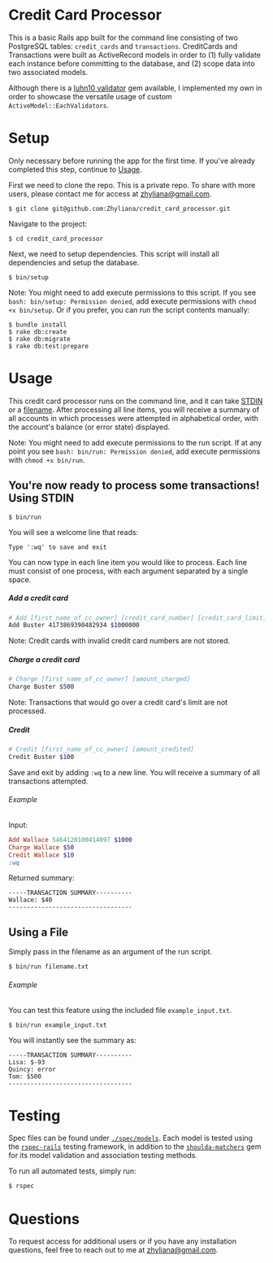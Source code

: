 Credit Card Processor
====================
This is a basic Rails app built for the command line consisting of two PostgreSQL tables: `credit_cards` and `transactions`.
CreditCards and Transactions were built as ActiveRecord models in order to (1) fully validate each instance before committing to the database,
and (2) scope data into two associated models.

Although there is a [luhn10 validator](https://github.com/rolfb/luhn-ruby) gem available, I implemented my own in order to showcase the versatile usage of custom `ActiveModel::EachValidators`.

Setup
====================
Only necessary before running the app for the first time. If you've already completed this step, continue to [Usage](https://github.com/Zhyliana/credit_card_processor#usage).

First we need to clone the repo. This is a private repo. To share with more users, please contact me for access at zhyliana@gmail.com.
```
$ git clone git@github.com:Zhyliana/credit_card_processor.git
```

Navigate to the project:
```
$ cd credit_card_processor
```

Next, we need to setup dependencies. This script will install all dependencies and setup the database.
```
$ bin/setup
```
Note: You might need to add execute permissions to this script.
If you see `bash: bin/setup: Permission denied`, add execute permissions with `chmod +x bin/setup`.
Or if you prefer, you can run the script contents manually:
```
$ bundle install
$ rake db:create
$ rake db:migrate
$ rake db:test:prepare
```

Usage
====================
This credit card processor runs on the command line, and it can take [STDIN](https://github.com/Zhyliana/credit_card_processor#using-stdin) or a [filename](https://github.com/Zhyliana/credit_card_processor#using-a-file). After processing all line items, you will receive a summary of all accounts in which processes were attempted in alphabetical order, with the account's balance (or error state) displayed.

Note: You might need to add execute permissions to the run script. If at any point you see `bash: bin/run: Permission denied`, add execute permissions with `chmod +x bin/run`.

You're now ready to process some transactions!
Using STDIN
----------------------------------
```
$ bin/run
```

You will see a welcome line that reads:
```
Type ':wq' to save and exit
```
You can now type in each line item you would like to process. Each line must consist of one process, with each argument separated by a single space.
##### Add a credit card
```bash
# Add [first_name_of_cc_owner] [credit_card_number] [credit_card_limit]
Add Buster 4173869390482934 $1000000
```
Note: Credit cards with invalid credit card numbers are not stored.

##### Charge a credit card
```bash
# Charge [first_name_of_cc_owner] [amount_charged]
Charge Buster $500
```
Note: Transactions that would go over a credit card's limit are not processed.

##### Credit
```bash
# Credit [first_name_of_cc_owner] [amount_credited]
Credit Buster $100
```

Save and exit by adding `:wq` to a new line. You will receive a summary of all transactions attempted.

###### Example
Input:
```ruby
Add Wallace 5464120100414097 $1000
Charge Wallace $50
Credit Wallace $10
:wq
```
Returned summary:
```
-----TRANSACTION SUMMARY----------
Wallace: $40
----------------------------------
```
Using a File
----------------------------------
Simply pass in the filename as an argument of the run script.
```
$ bin/run filename.txt
```

###### Example
You can test this feature using the included file `example_input.txt`.
```
$ bin/run example_input.txt
```
You will instantly see the summary as:
```
-----TRANSACTION SUMMARY----------
Lisa: $-93
Quincy: error
Tom: $500
----------------------------------
```

Testing
====================

Spec files can be found under [`./spec/models`](https://github.com/Zhyliana/credit_card_processor/tree/master/spec/models).
Each model is tested using the [`rspec-rails`](https://github.com/rspec/rspec-rails) testing framework, in addition to the [`shoulda-matchers`](https://github.com/thoughtbot/shoulda-matchers) gem for its model validation and association testing methods.

To run all automated tests, simply run:
```bash
$ rspec
```

Questions
====================
To request access for additional users or if you have any installation questions, feel free to reach out to me at zhyliana@gmail.com.
